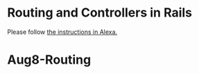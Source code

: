 # Routing and Controllers in Rails

Please follow [the instructions in Alexa.](https://alexa.bitmaker.co/assignments/2036/latest)
# Aug8-Routing
